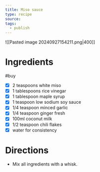```yaml
---
title: Miso sauce
type: recipe
source: 
tags:
  - publish
---
```

![[Pasted image 20240927154211.png|400]]
# Ingredients
#buy
- [x] 2 teaspoons white miso
- [x] 1 tablespoons rice vinegar
- [x] 1 tablespoon maple syrup
- [x] 1 teaspoon low sodium soy sauce
- [x] 1/4 teaspoon minced garlic
- [x] 1/4 teaspoon ginger fresh
- [x] 100ml coconut milk
- [x] 1/2 teaspoon chili flakes
- [x] water for consistency
# Directions
- Mix all ingredients with a whisk.